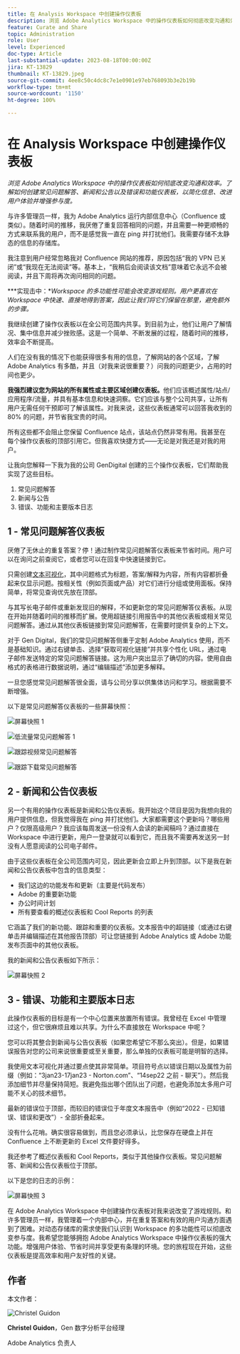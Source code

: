 ```yaml
---
title: 在 Analysis Workspace 中创建操作仪表板
description: 浏览 Adobe Analytics Workspace 中的操作仪表板如何彻底改变沟通和效率。
feature: Curate and Share
topic: Administration
role: User
level: Experienced
doc-type: Article
last-substantial-update: 2023-08-18T00:00:00Z
jira: KT-13829
thumbnail: KT-13829.jpeg
source-git-commit: 4ee8c50c4dc8c7e1e0901e97eb768093b3e2b19b
workflow-type: tm+mt
source-wordcount: '1150'
ht-degree: 100%

---
```



# 在 Analysis Workspace 中创建操作仪表板

_浏览 Adobe Analytics Workspace 中的操作仪表板如何彻底改变沟通和效率。了解如何创建常见问题解答、新闻和公告以及错误和功能仪表板，以简化信息、改进用户体验并增强参与度。_


与许多管理员一样，我为 Adobe Analytics 运行内部信息中心（Confluence 或类似）。随着时间的推移，我厌倦了重复回答相同的问题，并且需要一种更顺畅的方式来联系我的用户，而不是感觉我一直在 ping 并打扰他们。我需要存储不太静态的信息的存储库。

我注意到用户经常忽略我对 Confluence 网站的推荐，原因包括“我的 VPN 已关闭”或“我现在无法阅读”等。基本上，“我稍后会阅读该文档”意味着它永远不会被阅读，并且下周将再次询问相同的问题。

***实现击中：**Workspace 的多功能性可能会改变游戏规则。用户更喜欢在 Workspace 中快速、直接地得到答案，因此让我们将它们保留在那里，避免额外的步骤。*

我继续创建了操作仪表板以在全公司范围内共享。到目前为止，他们让用户了解情况、集中信息并减少挫败感。这是一个简单、不断发展的过程，随着时间的推移，效率会不断提高。

人们在没有我的情况下也能获得很多有用的信息，了解网站的各个区域，了解 Adobe Analytics 有多酷，并且（对我来说很重要？）问我的问题更少，占用的时间也更少。

**我强烈建议您为网站的所有属性或主要区域创建仪表板。**&#x200B;他们应该概述属性/站点/应用程序/流量，并具有基本信息和快速洞察。它们应该与整个公司共享，让所有用户无需任何干预即可了解该属性。对我来说，这些仪表板通常可以回答我收到的 80% 的问题，并节省我宝贵的时间。

所有这些都不会阻止您保留 Confluence 站点，该站点仍然非常有用。我甚至在每个操作仪表板的顶部引用它。但我喜欢快捷方式——无论是对我还是对我的用户。

让我向您解释一下我为我的公司 GenDigital 创建的三个操作仪表板，它们帮助我实现了这些目标。

1. 常见问题解答
1. 新闻与公告
1. 错误、功能和主要版本日志


## 1 - 常见问题解答仪表板

厌倦了无休止的重复答案？停！通过制作常见问题解答仪表板来节省时间。用户可以在询问之前查阅它，或者您可以在回复中快速链接到它。

只需创建[文本可视化](https://experienceleague.adobe.com/docs/analytics/analyze/analysis-workspace/visualizations/text.html)，其中问题格式为标题，答案/解释为内容，所有内容都折叠起来仅显示问题。按相关性（例如页面或产品）对它们进行分组或使用面板。保持简单，将常见查询优先放在顶部。

与其写长电子邮件或重新发现旧的解释，不如更新您的常见问题解答仪表板。从现在开始并随着时间的推移而扩展。使用超链接引用报告中的其他仪表板或相关常见问题解答。通过从其他仪表板链接到常见问题解答，在需要时提供复杂的上下文。

对于 Gen Digital，我们的常见问题解答侧重于定制 Adobe Analytics 使用，而不是基础知识。通过右键单击、选择“获取可视化链接”并共享个性化 URL，通过电子邮件发送特定的常见问题解答链接。这为用户突出显示了确切的内容。使用自由格式的表格进行数据说明，通过“编辑描述”添加更多解释。

一旦您感觉常见问题解答很全面，请与公司分享以供集体访问和学习。根据需要不断增强。

以下是常见问题解答仪表板的一些屏幕快照：

![屏幕快照 1](assets/screenshot-1.png)

![低流量常见问题解答 1](assets/low-traffic-faq.png)

![跟踪视频常见问题解答](assets/track-video-faq.png)

![跟踪下载常见问题解答](assets/track-downloads-faq.png)

## 2 - 新闻和公告仪表板

另一个有用的操作仪表板是新闻和公告仪表板。我开始这个项目是因为我想向我的用户提供信息，但我觉得我在 ping 并打扰他们。大家都需要这个更新吗？哪些用户？仅限高级用户？我应该每周发送一份没有人会读的新闻稿吗？通过直接在 Workspace 中进行更新，用户一登录就可以看到它，而且我不需要再发送另一封没有人愿意阅读的公司电子邮件。

由于这些仪表板在全公司范围内可见，因此更新会立即上升到顶部。以下是我在新闻和公告仪表板中包含的信息类型：

- 我们这边的功能发布和更新（主要是代码发布）
- Adobe 的重要新功能
- 办公时间计划
- 所有要查看的概述仪表板和 Cool Reports 的列表

它涵盖了我们的新功能、跟踪和重要的仪表板。文本报告中的超链接（或通过右键单击并编辑描述在其他报告顶部）可让您链接到 Adobe Analytics 或 Adobe 功能发布页面中的其他仪表板。

我的新闻和公告仪表板如下所示：

![屏幕快照 2](assets/screenshot-2.png)

## 3 - 错误、功能和主要版本日志

此操作仪表板的目标是有一个中心位置来放置所有错误。我曾经在 Excel 中管理过这个，但它很麻烦且难以共享。为什么不直接放在 Workspace 中呢？

您可以将其整合到新闻与公告仪表板（如果您希望它不那么突出）。但是，如果错误报告对您的公司来说很重要或至关重要，那么单独的仪表板可能是明智的选择。

我使用文本可视化并通过要点使其非常简单。项目符号点以错误日期以及属性为前缀（例如：“3jan23-17jan23 - Norton.com”、“14sep22 之前 - 聊天”）。然后我添加细节并尽量保持简短。我避免指出哪个团队出了问题，也避免添加太多用户可能不关心的技术细节。

最新的错误位于顶部，而较旧的错误位于年度文本报告中（例如“2022 - 已知错误、错误和更改”）- 全部折叠起来。

没有什么花哨。确实很容易做到，而且您必须承认，比您保存在硬盘上并在 Confluence 上不断更新的 Excel 文件要好得多。

我还参考了概述仪表板和 Cool Reports，类似于其他操作仪表板。常见问题解答、新闻和公告仪表板位于顶部。

以下是您的日志的示例：

![屏幕快照 3](assets/screenshot-3.png)

在 Adobe Analytics Workspace 中创建操作仪表板对我来说改变了游戏规则。和许多管理员一样，我管理着一个内部中心，并在重复答案和有效的用户沟通方面遇到了困难。对动态存储库的需求使我们认识到 Workspace 的多功能性可以彻底改变参与度。我希望您能够拥抱 Adobe Analytics Workspace 中操作仪表板的强大功能。增强用户体验、节省时间并享受更有条理的环境。您的旅程现在开始，这些仪表板是提高效率和用户友好性的关键。

## 作者

本文作者：

![Christel Guidon](assets/Christel-Headshot-150.png)

**Christel Guidon**，Gen 数字分析平台经理

Adobe Analytics 负责人